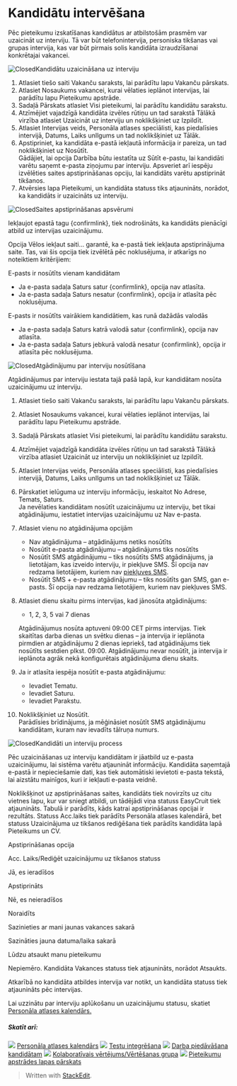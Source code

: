 # Kandidātu intervēšana

Pēc pieteikumu izskatīšanas kandidātus ar atbilstošām prasmēm var uzaicināt uz interviju. Tā var būt telefonintervija, personiska tikšanas vai grupas intervija, kas var būt pirmais solis kandidāta izraudzīšanai konkrētajai vakancei.

![Closed](../Skins/Default/Stylesheets/Images/transparent.gif)Kandidātu uzaicināšana uz interviju

1.  Atlasiet tiešo saiti  Vakanču saraksts, lai parādītu lapu  Vakanču pārskats.
2.  Atlasiet  Nosaukums  vakancei, kurai vēlaties ieplānot intervijas, lai parādītu lapu  Pieteikumu apstrāde.
3.  Sadaļā  Pārskats  atlasiet  Visi pieteikumi, lai parādītu kandidātu sarakstu.
4.  Atzīmējiet vajadzīgā kandidāta izvēles rūtiņu un tad sarakstā  Tālākā virzība  atlasiet  Uzaicināt uz interviju  un noklikšķiniet uz  Izpildīt.
5.  Atlasiet  Intervijas veids,  Personāla atlases speciālisti, kas piedalīsies intervijā,  Datums,  Laiks  unIlgums  un tad noklikšķiniet uz  Tālāk.
6.  Apstipriniet, ka kandidāta e-pastā iekļautā informācija ir pareiza, un tad noklikšķiniet uz  Nosūtīt.  
    Gādājiet, lai opcija  Darbība  būtu iestatīta uz  Sūtīt e-pastu, lai kandidāti varētu saņemt e-pasta ziņojumu par interviju. Apsveriet arī iespēju izvēlēties saites apstiprināšanas opciju, lai kandidāts varētu apstiprināt tikšanos.
7.  Atvērsies lapa  Pieteikumi, un kandidāta statuss tiks atjaunināts, norādot, ka kandidāts ir uzaicināts uz interviju.

![Closed](../Skins/Default/Stylesheets/Images/transparent.gif)Saites apstiprināšanas apsvērumi

Iekļaujot epastā tagu  {confirmlink}, tiek nodrošināts, ka kandidāts pienācīgi atbild uz intervijas uzaicinājumu.

Opcija  Vēlos iekļaut saiti... garantē, ka e-pastā tiek iekļauta apstiprinājuma saite. Tas, vai šis opcija tiek izvēlētā pēc noklusējuma, ir atkarīgs no noteiktiem kritērijiem:

E-pasts ir nosūtīts vienam kandidātam

-   Ja e-pasta sadaļa  Saturs  satur  {confirmlink}, opcija nav atlasīta.
-   Ja e-pasta sadaļa  Saturs  nesatur  {confirmlink}, opcija ir atlasīta pēc noklusējuma.

E-pasts ir nosūtīts vairākiem kandidātiem, kas runā dažādās valodās

-   Ja e-pasta sadaļa  Saturs  katrā valodā satur  {confirmlink}, opcija nav atlasīta.
-   Ja e-pasta sadaļa  Saturs  jebkurā valodā nesatur  {confirmlink}, opcija ir atlasīta pēc noklusējuma.

![Closed](../Skins/Default/Stylesheets/Images/transparent.gif)Atgādinājumu par interviju nosūtīšana

Atgādinājumus par interviju iestata tajā pašā lapā, kur kandidātam nosūta uzaicinājumu uz interviju.

1.  Atlasiet tiešo saiti  Vakanču saraksts, lai parādītu lapu  Vakanču pārskats.
2.  Atlasiet  Nosaukums  vakancei, kurai vēlaties ieplānot intervijas, lai parādītu lapu  Pieteikumu apstrāde.
3.  Sadaļā  Pārskats  atlasiet  Visi pieteikumi, lai parādītu kandidātu sarakstu.
4.  Atzīmējiet vajadzīgā kandidāta izvēles rūtiņu un tad sarakstā  Tālākā virzība  atlasiet  Uzaicināt uz interviju  un noklikšķiniet uz  Izpildīt.
5.  Atlasiet  Intervijas veids,  Personāla atlases speciālisti, kas piedalīsies intervijā,  Datums,  Laiks  unIlgums  un tad noklikšķiniet uz  Tālāk.
6.  Pārskatiet ielūguma uz interviju informāciju, ieskaitot  No Adrese,  Temats,  Saturs.  
    Ja nevēlaties kandidātam nosūtīt uzaicinājumu uz interviju, bet tikai atgādinājumu, iestatiet intervijas uzaicinājumu uz  Nav e-pasta.
7.  Atlasiet vienu no atgādinājuma opcijām
    -   Nav atgādinājuma  – atgādinājums netiks nosūtīts
    -   Nosūtīt e-pasta atgādinājumu  – atgādinājums tiks nosūtīts
    -   Nosūtīt SMS atgādinājumu  – tiks nosūtīts SMS atgādinājums, ja lietotājam, kas izveido interviju, ir piekļuve SMS. Šī opcija nav redzama lietotājiem, kuriem nav  [piekļuves SMS](users_access_controls.htm).
    -   Nosūtīt SMS + e-pasta atgādinājumu  – tiks nosūtīts gan SMS, gan e-pasts. Šī opcija nav redzama lietotājiem, kuriem nav piekļuves SMS.
8.  Atlasiet dienu skaitu pirms intervijas, kad jānosūta atgādinājums:
    
    -   1, 2, 3, 5 vai 7 dienas
    
    Atgādinājumus nosūta aptuveni 09:00 CET pirms intervijas. Tiek skaitītas darba dienas un svētku dienas – ja intervija ir ieplānota pirmdien ar atgādinājumu 2 dienas iepriekš, tad atgādinājums tiek nosūtīts sestdien plkst. 09:00. Atgādinājumu nevar nosūtīt, ja intervija ir ieplānota agrāk nekā konfigurētais atgādinājuma dienu skaits.
9.  Ja ir atlasīta iespēja nosūtīt e-pasta atgādinājumu:
    -   Ievadiet  Tematu.
    -   Ievadiet  Saturu.
    -   Ievadiet  Parakstu.
10.  Noklikšķiniet uz  Nosūtīt.  
    Parādīsies brīdinājums, ja mēģināsiet nosūtīt SMS atgādinājumu kandidātam, kuram nav ievadīts tālruņa numurs.

![Closed](../Skins/Default/Stylesheets/Images/transparent.gif)Kandidāti un interviju process

Pēc uzaicināšanas uz interviju kandidātam ir jāatbild uz e-pasta uzaicinājumu, lai sistēma varētu atjaunināt informāciju. Kandidāta saņemtajā e-pastā ir nepieciešamie dati, kas tiek automātiski ievietoti e-pasta tekstā, lai aizstātu mainīgos, kuri ir iekļauti e-pasta veidnē.

Noklikšķinot uz apstiprināšanas saites, kandidāts tiek novirzīts uz citu vietnes lapu, kur var sniegt atbildi, un tādējādi viņa statuss EasyCruit tiek atjaunināts. Tabulā ir parādīts, kāds katrai apstiprināšanas opcijai ir rezultāts. Statuss  Acc.laiks  tiek parādīts  Personāla atlases kalendārā, bet statuss  Uzaicinājuma uz tikšanos rediģēšana  tiek parādīts kandidāta lapā  Pieteikums un CV.

Apstiprināšanas opcija

Acc. Laiks/Rediģēt uzaicinājumu uz tikšanos statuss

Jā, es ieradīšos

Apstiprināts

Nē, es neieradīšos

Noraidīts

Sazinieties ar mani jaunas vakances sakarā

Sazināties jauna datuma/laika sakarā

Lūdzu atsaukt manu pieteikumu

Nepiemēro. Kandidāta  Vakances statuss  tiek atjaunināts, norādot  Atsaukts.

Atkarībā no kandidāta atbildes intervija var notikt, un kandidāta statuss tiek atjaunināts pēc intervijas.

Lai uzzinātu par interviju aplūkošanu un uzaicinājumu statusu, skatiet  [Personāla atlases kalendārs.](recruitment_calendar.htm)

##### Skatīt arī:

![](../Resources/Images/icon-document-link.png)  [Personāla atlases kalendārs](recruitment_calendar.htm)
![](../Resources/Images/icon-document-link.png)  [Testu integrēšana](test_integrations.htm)
![](../Resources/Images/icon-document-link.png)  [Darba piedāvāšana kandidātam](making_an_offer_to_an_applicant.htm)
![](../Resources/Images/icon-document-link.png)  [Kolaboratīvais vērtējums/Vērtēšanas grupa](collaborative_rating_panel_review.htm)
![](../Resources/Images/icon-document-link.png)  [Pieteikumu apstrādes lapas pārskats](application_handling_page_overview.htm)


> Written with [StackEdit](https://stackedit.io/).
<!--stackedit_data:
eyJoaXN0b3J5IjpbMTk4MDAwODUwMl19
-->